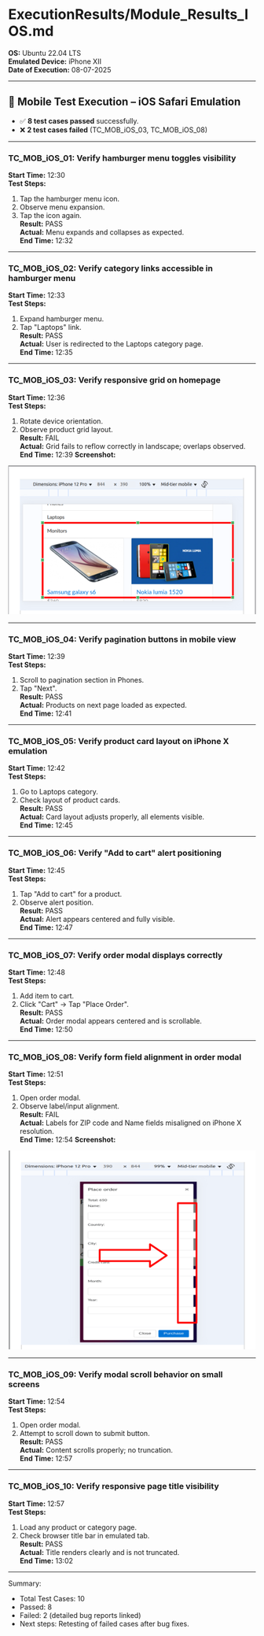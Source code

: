 # ExecutionResults/Module_Results_IOS.md

**OS:** Ubuntu 22.04 LTS  
**Emulated Device:** iPhone XII  
**Date of Execution:** 08-07-2025

---

## 📱 Mobile Test Execution – iOS Safari Emulation

- ✅ **8 test cases passed** successfully.  
- ❌ **2 test cases failed** (TC_MOB_iOS_03, TC_MOB_iOS_08)

---

### TC_MOB_iOS_01: Verify hamburger menu toggles visibility  
**Start Time:** 12:30  
**Test Steps:**  
1. Tap the hamburger menu icon.  
2. Observe menu expansion.  
3. Tap the icon again.  
**Result:** PASS  
**Actual:** Menu expands and collapses as expected.  
**End Time:** 12:32

---

### TC_MOB_iOS_02: Verify category links accessible in hamburger menu  
**Start Time:** 12:33  
**Test Steps:**  
1. Expand hamburger menu.  
2. Tap "Laptops" link.  
**Result:** PASS  
**Actual:** User is redirected to the Laptops category page.  
**End Time:** 12:35

---

### TC_MOB_iOS_03: Verify responsive grid on homepage  
**Start Time:** 12:36  
**Test Steps:**  
1. Rotate device orientation.  
2. Observe product grid layout.  
**Result:** FAIL  
**Actual:** Grid fails to reflow correctly in landscape; overlaps observed.  
**End Time:** 12:39
**Screenshot:**

![Screenshot](/ExecutionResults/Defect_Report_Screenshots/TC_MOB_iOS_03_fail.png)

---

### TC_MOB_iOS_04: Verify pagination buttons in mobile view  
**Start Time:** 12:39  
**Test Steps:**  
1. Scroll to pagination section in Phones.  
2. Tap "Next".  
**Result:** PASS  
**Actual:** Products on next page loaded as expected.  
**End Time:** 12:41

---

### TC_MOB_iOS_05: Verify product card layout on iPhone X emulation  
**Start Time:** 12:42  
**Test Steps:**  
1. Go to Laptops category.  
2. Check layout of product cards.  
**Result:** PASS  
**Actual:** Card layout adjusts properly, all elements visible.  
**End Time:** 12:45

---

### TC_MOB_iOS_06: Verify "Add to cart" alert positioning  
**Start Time:** 12:45  
**Test Steps:**  
1. Tap "Add to cart" for a product.  
2. Observe alert position.  
**Result:** PASS  
**Actual:** Alert appears centered and fully visible.  
**End Time:** 12:47

---

### TC_MOB_iOS_07: Verify order modal displays correctly  
**Start Time:** 12:48  
**Test Steps:**  
1. Add item to cart.  
2. Click "Cart" → Tap "Place Order".  
**Result:** PASS  
**Actual:** Order modal appears centered and is scrollable.  
**End Time:** 12:50

---

### TC_MOB_iOS_08: Verify form field alignment in order modal  
**Start Time:** 12:51  
**Test Steps:**  
1. Open order modal.  
2. Observe label/input alignment.  
**Result:** FAIL  
**Actual:** Labels for ZIP code and Name fields misaligned on iPhone X resolution.    
**End Time:** 12:54
**Screenshot:**

![Screenshot](/ExecutionResults/Defect_Report_Screenshots/TC_MOB_iOS_08_fail.png)

---

### TC_MOB_iOS_09: Verify modal scroll behavior on small screens  
**Start Time:** 12:54  
**Test Steps:**  
1. Open order modal.  
2. Attempt to scroll down to submit button.  
**Result:** PASS  
**Actual:** Content scrolls properly; no truncation.  
**End Time:** 12:57

---

### TC_MOB_iOS_10: Verify responsive page title visibility  
**Start Time:** 12:57  
**Test Steps:**  
1. Load any product or category page.  
2. Check browser title bar in emulated tab.  
**Result:** PASS  
**Actual:** Title renders clearly and is not truncated.  
**End Time:** 13:02

---

Summary:  
- Total Test Cases: 10  
- Passed: 8  
- Failed: 2 (detailed bug reports linked)  
- Next steps: Retesting of failed cases after bug fixes.
